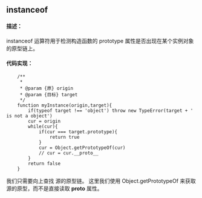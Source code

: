 ## instanceof

#### 描述：
instanceof 运算符用于检测构造函数的 prototype 属性是否出现在某个实例对象的原型链上。

#### 代码实现：
```
    /**
     * 
     * @param {原} origin 
     * @param {目标} target 
     */
    function myInstance(origin,target){
        if(typeof target !== 'object') throw new TypeError(target + ' is not a object')
        cur = origin
        while(cur){
            if(cur === target.prototype){
                return true
            }
            cur = Object.getPrototypeOf(cur)
            // cur = cur.__proto__
        }
        return false
    }
```

我们只需要向上查找 源的原型链。
这里我们使用 Object.getPrototypeOf 来获取源的原型，而不是直接读取 __proto__ 属性。
